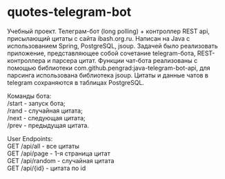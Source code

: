# quotes-telegram-bot
Учебный проект. Телеграм-бот (long polling) + контроллер REST api, присылающий цитаты с сайта ibash.org.ru. Написан на Java с использованием Spring, PostgreSQL, jsoup.
Задачей было реализовать приложение, представляющее собой сочетание telegram-бота, REST-контроллера и парсера цитат. Функции чат-бота реализованы с помощью библиотеки com.github.pengrad:java-telegram-bot-api, для парсинга использована библиотека jsoup. Цитаты и данные чатов в telegram сохраняются в таблицах PostgreSQL.

Команды бота:<br>
 /start - запуск бота;<br>
 /rand - случайная цитата;<br>
 /next - следующая цитата;<br>
 /prev - предыдущая цитата.<br>

User Endpoints:<br>
GET /api/all - все цитаты<br>
GET /api/page - 1-я страница цитат<br>
GET /api/random - случайная цитата<br>
GET /api/{id} - цитата по id

